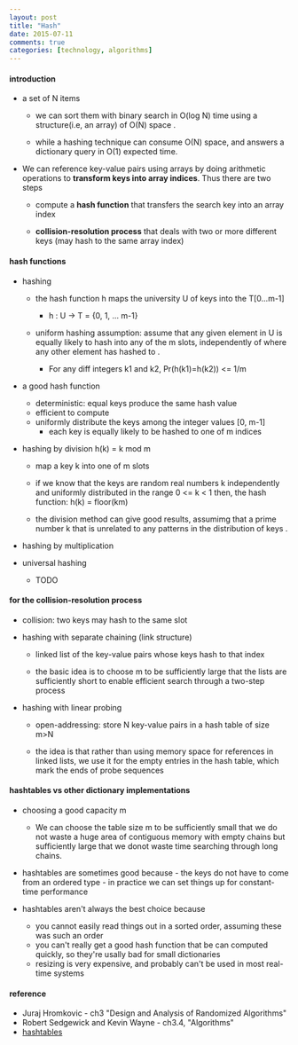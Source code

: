 ```yaml
---
layout: post
title: "Hash"
date: 2015-07-11
comments: true
categories: [technology, algorithms]
---
```

#### introduction
* a set of N items
    - we can sort them with binary search in O(log N) time using a structure(i.e, an array) of O(N) space .
   
    - while a hashing technique can consume O(N) space, and answers
    a dictionary query in O(1) expected time.
    
* We can reference key-value pairs using arrays by doing arithmetic operations to **transform keys into array
 indices**. Thus there are two steps
 
    - compute a **hash function** that transfers the search key into an array index
 
    - **collision-resolution process** that deals with two or more different keys (may hash to the same array index)

#### hash functions
  * hashing
    - the hash function h maps the university U of keys into the T[0...m-1]
       + h : U -> T = {0, 1, ... m-1}

    - uniform hashing assumption: assume that any given element in U is equally likely to hash into
      any of the m slots, independently of where any other element has hashed to .
       + For any diff integers k1 and k2, Pr(h(k1)=h(k2)) <= 1/m

  * a good hash function
    - deterministic: equal keys produce the same hash value
    - efficient to compute
    - uniformly distribute the keys among the integer values [0, m-1]
       + each key is equally likely to be hashed to one of m indices
    
  * hashing by division h(k) = k mod m
    - map a key k into one of m slots
    
    - if we know that the keys are random real numbers k
        independently and uniformly distributed in the range 0 <= k < 1
        then, the hash function: h(k) = floor(km)

    - the division method can give good results, assumimg that a prime
      number k that is unrelated to any patterns in the distribution of keys .
      
  * hashing by multiplication
      
  * universal hashing
    - TODO
  
#### for the collision-resolution process
  * collision: two keys may hash to the same slot
    
  * hashing with separate chaining (link structure)
    - linked list of the key-value pairs whose keys hash to that index
  
    - the basic idea is to choose m to be sufficiently large that the lists are sufficiently short to enable
    efficient search through a two-step process
    
  * hashing with linear probing
    - open-addressing: store N key-value pairs in a hash table of size m>N
  
    - the idea is that rather than using memory space for references in linked lists, we use it for
    the empty entries in the hash table, which mark the ends of probe sequences
    
#### hashtables vs other dictionary implementations
  * choosing a good capacity m
    - We can choose the table size m to be sufficiently small that we do not waste a huge area of
  contiguous memory with empty chains but sufficiently large that we donot waste time searching through
  long chains.

  *  hashtables are sometimes good because
    - the keys do not have to come from an ordered type
    - in practice we can set things up for constant-time performance

  * hashtables aren't always the best choice because
    - you cannot easily read things out in a sorted order, assuming these was such an order
    - you can't really get a good hash function that be can computed quickly, so they're usally
  bad for small dictionaries
    - resizing is very expensive, and probably can't be used in most real-time systems
  
#### reference
  * Juraj Hromkovic - ch3 "Design and Analysis of Randomized Algorithms"
  * Robert Sedgewick and Kevin Wayne - ch3.4, "Algorithms"
  * [hashtables](http://cs.lmu.edu/~ray/notes/hashtables/)

